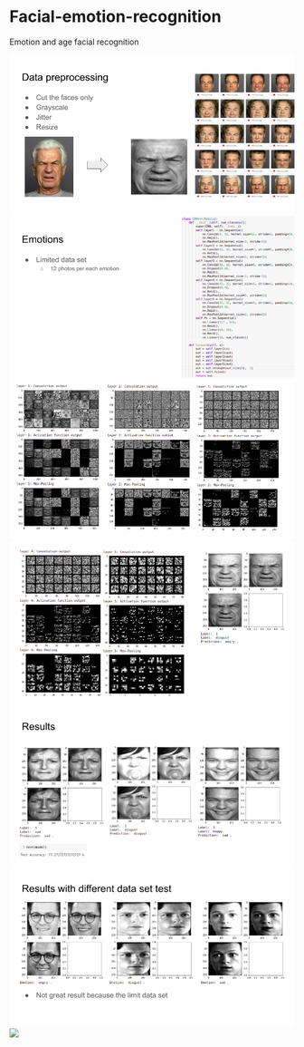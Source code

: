 # Facial-emotion-recognition
Emotion and age facial recognition

![](readme_images/Img_ENG(0).png)
![](readme_images/Img_ENG(1).png)
![](readme_images/Img_ENG(2).png)
![](readme_images/Img_ENG(3).png)
![](readme_images/Img_ENG(4).png)
![](readme_images/Img_ENG(5).png)
![](readme_images/Img_ENG(6).png)
